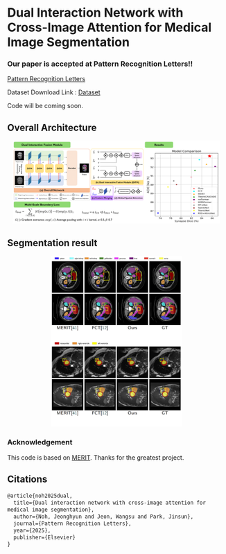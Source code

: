 # Dual Interaction Network with Cross-Image Attention for Medical Image Segmentation

### Our paper is accepted at Pattern Recognition Letters!!

[Pattern Recognition Letters](https://doi.org/10.1016/j.patrec.2025.08.018)

Dataset Download Link : [Dataset](https://github.com/SLDGroup/MERIT/tree/main)

Code will be coming soon.

## Overall Architecture

<p align="center">
<img src="Main_figure.png" width=95% height=50% 
class="center">
</p>

## Segmentation result

<p align="center">
<img src="Results.png" width=60% height=40% 
class="center">
</p>

### Acknowledgement

This code is based on [MERIT](https://github.com/SLDGroup/MERIT/tree/main). Thanks for the greatest project.

## Citations

```
@article{noh2025dual,
  title={Dual interaction network with cross-image attention for medical image segmentation},
  author={Noh, Jeonghyun and Jeon, Wangsu and Park, Jinsun},
  journal={Pattern Recognition Letters},
  year={2025},
  publisher={Elsevier}
}
```
